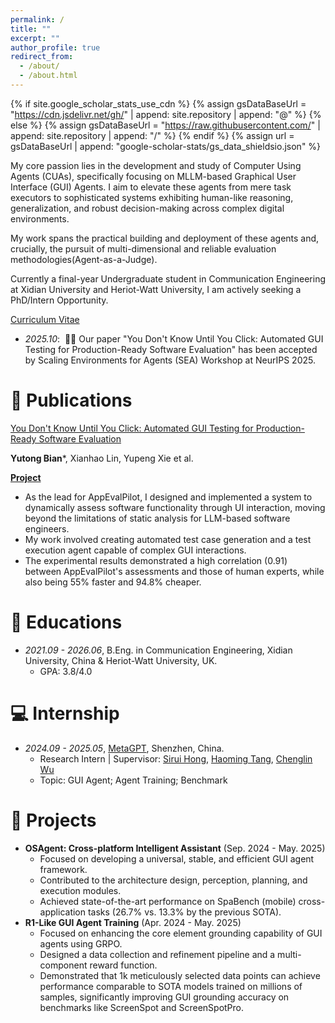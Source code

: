 ```yaml
---
permalink: /
title: ""
excerpt: ""
author_profile: true
redirect_from:
  - /about/
  - /about.html
---
```


{% if site.google_scholar_stats_use_cdn %}
{% assign gsDataBaseUrl = "https://cdn.jsdelivr.net/gh/" | append: site.repository | append: "@" %}
{% else %}
{% assign gsDataBaseUrl = "https://raw.githubusercontent.com/" | append: site.repository | append: "/" %}
{% endif %}
{% assign url = gsDataBaseUrl | append: "google-scholar-stats/gs_data_shieldsio.json" %}

<span class='anchor' id='about-me'></span>

My core passion lies in the development and study of Computer Using Agents (CUAs), specifically focusing on MLLM-based Graphical User Interface (GUI) Agents. I aim to elevate these agents from mere task executors to sophisticated systems exhibiting human-like reasoning, generalization, and robust decision-making across complex digital environments.

My work spans the practical building and deployment of these agents and, crucially, the pursuit of multi-dimensional and reliable evaluation methodologies(Agent-as-a-Judge).

Currently a final-year Undergraduate student in Communication Engineering at Xidian University and Heriot-Watt University, I am actively seeking a PhD/Intern Opportunity.

[Curriculum Vitae](https://petrichor20211.github.io/files/YutongBian_CV.pdf)
<!-- # 🔥 News -->
- *2025.10*: &nbsp;🎉🎉 Our paper "You Don't Know Until You Click: Automated GUI Testing for Production-Ready Software Evaluation" has been accepted by Scaling Environments for Agents (SEA) Workshop at NeurIPS 2025. 

# 📝 Publications

[You Don't Know Until You Click: Automated GUI Testing for Production-Ready Software Evaluation](https://petrichor20211.github.io/files/You_Don_t_Know_Until_You_Click.pdf)

**Yutong Bian**\*, Xianhao Lin, Yupeng Xie et al. 

[**Project**](https://github.com/tanghaom/AppEvalPilot)
- As the lead for AppEvalPilot, I designed and implemented a system to dynamically assess software functionality through UI interaction, moving beyond the limitations of static analysis for LLM-based software engineers. 
- My work involved creating automated test case generation and a test execution agent capable of complex GUI interactions. 
- The experimental results demonstrated a high correlation (0.91) between AppEvalPilot's assessments and those of human experts, while also being 55% faster and 94.8% cheaper. 
</div>
</div>

# 📖 Educations
- *2021.09 - 2026.06*, B.Eng. in Communication Engineering, Xidian University, China & Heriot-Watt University, UK. 
  - GPA: 3.8/4.0 

# 💻 Internship
- *2024.09 - 2025.05*, [MetaGPT](https://github.com/FoundationAgents/MetaGPT), Shenzhen, China. 
  - Research Intern | Supervisor: [Sirui Hong](https://scholar.google.com.hk/citations?user=O-yMFdUAAAAJ&hl=zh-CN), [Haoming Tang](https://github.com/tanghaom), [Chenglin Wu](https://scholar.google.com.hk/citations?user=nYIj020AAAAJ&hl=zh-CN&oi=ao) 
  - Topic: GUI Agent; Agent Training; Benchmark 

# 🚀 Projects
- **OSAgent: Cross-platform Intelligent Assistant** (Sep. 2024 - May. 2025)
  - Focused on developing a universal, stable, and efficient GUI agent framework. 
  - Contributed to the architecture design, perception, planning, and execution modules. 
  - Achieved state-of-the-art performance on SpaBench (mobile) cross-application tasks (26.7% vs. 13.3% by the previous SOTA). 
- **R1-Like GUI Agent Training** (Apr. 2024 - May. 2025)
  - Focused on enhancing the core element grounding capability of GUI agents using GRPO. 
  - Designed a data collection and refinement pipeline and a multi-component reward function. 
  - Demonstrated that 1k meticulously selected data points can achieve performance comparable to SOTA models trained on millions of samples, significantly improving GUI grounding accuracy on benchmarks like ScreenSpot and ScreenSpotPro.